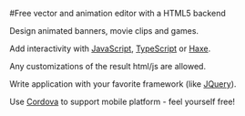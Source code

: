 #Free vector and animation editor with a HTML5 backend

Design animated banners, movie clips and games.

Add interactivity with [JavaScript](https://www.javascript.com/), [TypeScript](http://www.typescriptlang.org/) or [Haxe](http://haxe.org/).

Any customizations of the result html/js are allowed.
	
Write application with your favorite framework (like <a href="http://jquery.com/" target="_blank">JQuery</a>).

Use <a href="http://cordova.apache.org/" target="_blank">Cordova</a> to support mobile platform - feel yourself free!